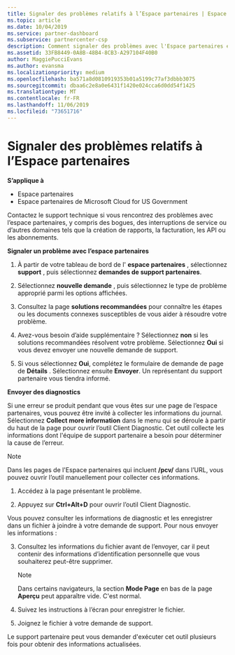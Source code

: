 ```yaml
---
title: Signaler des problèmes relatifs à l’Espace partenaires | Espace partenaires
ms.topic: article
ms.date: 10/04/2019
ms.service: partner-dashboard
ms.subservice: partnercenter-csp
description: Comment signaler des problèmes avec l'Espace partenaires et collecter des informations de diagnostic pour notre équipe de Support.
ms.assetid: 33FB8449-0A8B-48B4-8CB3-A297104F40B0
author: MaggiePucciEvans
ms.author: evansma
ms.localizationpriority: medium
ms.openlocfilehash: ba571a8d0810919353b01a5199c77af3dbbb3075
ms.sourcegitcommit: dbaa6c2e8a0e6431f1420e024cca6d0dd54f1425
ms.translationtype: MT
ms.contentlocale: fr-FR
ms.lasthandoff: 11/06/2019
ms.locfileid: "73651716"
---
```

# <a name="report-problems-with-partner-center"></a>Signaler des problèmes relatifs à l’Espace partenaires

**S’applique à**

- Espace partenaires
- Espace partenaires de Microsoft Cloud for US Government


Contactez le support technique si vous rencontrez des problèmes avec l’espace partenaires, y compris des bogues, des interruptions de service ou d’autres domaines tels que la création de rapports, la facturation, les API ou les abonnements.


**Signaler un problème avec l’espace partenaires**

1. À partir de votre tableau de bord de l' **espace partenaires** , sélectionnez **support** , puis sélectionnez **demandes de support partenaires**.

2. Sélectionnez **nouvelle demande** , puis sélectionnez le type de problème approprié parmi les options affichées.

3. Consultez la page **solutions recommandées** pour connaître les étapes ou les documents connexes susceptibles de vous aider à résoudre votre problème.

4. Avez-vous besoin d’aide supplémentaire ? Sélectionnez **non** si les solutions recommandées résolvent votre problème. Sélectionnez **Oui** si vous devez envoyer une nouvelle demande de support.

5. Si vous sélectionnez **Oui**, complétez le formulaire de demande de page de **Détails** . Sélectionnez ensuite **Envoyer**. Un représentant du support partenaire vous tiendra informé.

**Envoyer des diagnostics**

Si une erreur se produit pendant que vous êtes sur une page de l’espace partenaires, vous pouvez être invité à collecter les informations du journal. Sélectionnez **Collect more information** dans le menu qui se déroule à partir du haut de la page pour ouvrir l’outil Client Diagnostic. Cet outil collecte les informations dont l'équipe de support partenaire a besoin pour déterminer la cause de l’erreur. 

>[!NOTE]
>Dans les pages de l'Espace partenaires qui incluent **/pcv/** dans l’URL, vous pouvez ouvrir l’outil manuellement pour collecter ces informations.

1. Accédez à la page présentant le problème.

2. Appuyez sur **Ctrl+Alt+D** pour ouvrir l’outil Client Diagnostic.

Vous pouvez consulter les informations de diagnostic et les enregistrer dans un fichier à joindre à votre demande de support. Pour nous envoyer les informations :

3. Consultez les informations du fichier avant de l’envoyer, car il peut contenir des informations d’identification personnelle que vous souhaiterez peut-être supprimer. 

    >[!NOTE]
    >Dans certains navigateurs, la section **Mode Page** en bas de la page **Aperçu** peut apparaître vide. C'est normal.

4. Suivez les instructions à l’écran pour enregistrer le fichier.

5. Joignez le fichier à votre demande de support.

Le support partenaire peut vous demander d'exécuter cet outil plusieurs fois pour obtenir des informations actualisées.

